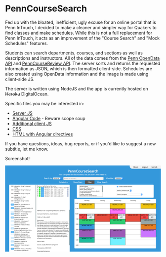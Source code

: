 # PennCourseSearch

Fed up with the bloated, inefficient, ugly excuse for an online portal that is Penn InTouch, I decided to make a cleaner and simpler way for Quakers to find classes and make schedules. While this is not a full replacement for Penn InTouch, it acts as an improvement of the "Course Search" and "Mock Schedules" features.

Students can search departments, courses, and sections as well as descriptions and instructors. All of the data comes from the [Penn OpenData API](https://esb.isc-seo.upenn.edu/8091/documentation/) and [PennCourseReview API](http://pennlabs.org/docs/pcr.html). The server sorts and returns the requested information as JSON, which is then formatted client-side. Schedules are also created using OpenData information and the image is made using client-side JS.

The server is written using NodeJS and the app is currently hosted on ~~Heroku~~ DigitalOcean.

Specific files you may be interested in:

* [Server JS](https://github.com/benb116/PennCourseSearch/blob/Angular/index.js)
* [Angular Code](https://github.com/benb116/PennCourseSearch/blob/Angular/public/js/angular.js) - Beware scope soup
* [Additional client JS](https://github.com/benb116/PennCourseSearch/blob/Angular/public/js/functions.js)
* [CSS](https://github.com/benb116/PennCourseSearch/blob/Angular/public/css/index.css)
* [HTML with Angular directives](https://github.com/benb116/PennCourseSearch/blob/Angular/views/index.html)

If you have questions, ideas, bug reports, or if you'd like to suggest a new subtitle, let me know.

Screenshot!

![image](https://raw.githubusercontent.com/benb116/PennCourseSearch/master/Screenshot.png)